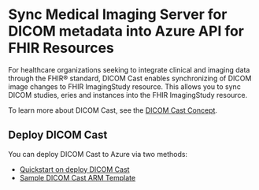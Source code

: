 # Sync Medical Imaging Server for DICOM metadata into Azure API for FHIR Resources

For healthcare organizations seeking to integrate clinical and imaging data through the FHIR® standard, DICOM Cast enables synchronizing of DICOM image changes to FHIR ImagingStudy resource. This allows you to sync DICOM studies, eries and instances into the FHIR ImagingStudy resource.

To learn more about DICOM Cast, see the [DICOM Cast Concept](/docs/Concepts/dicom-cast.md).

## Deploy DICOM Cast

You can deploy DICOM Cast to Azure via two methods:

* [Quickstart on deploy DICOM Cast](../quickstart/dicom-cast.md)
* [Sample DICOM Cast ARM Template](../converter/dicom-cast/samples/template/default-azuredeploy.md)
